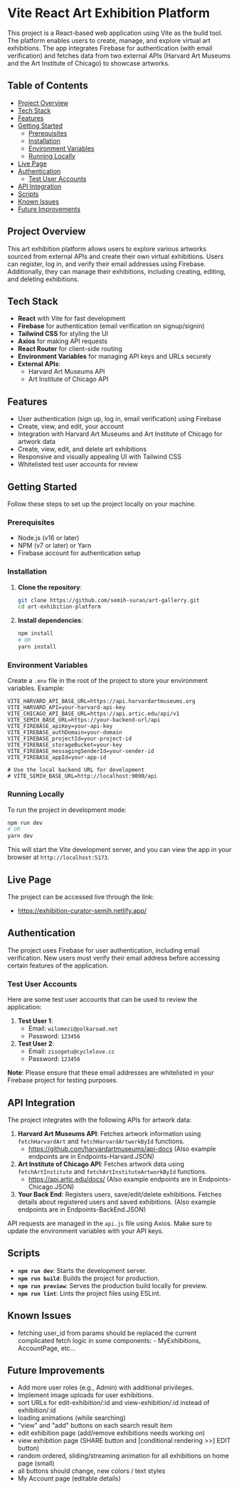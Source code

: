 # Vite React Art Exhibition Platform

This project is a React-based web application using Vite as the build tool. The platform enables users to create, manage, and explore virtual art exhibitions. The app integrates Firebase for authentication (with email verification) and fetches data from two external APIs (Harvard Art Museums and the Art Institute of Chicago) to showcase artworks.

## Table of Contents

- [Project Overview](#project-overview)
- [Tech Stack](#tech-stack)
- [Features](#features)
- [Getting Started](#getting-started)
  - [Prerequisites](#prerequisites)
  - [Installation](#installation)
  - [Environment Variables](#environment-variables)
  - [Running Locally](#running-locally)
- [Live Page](#live-page)
- [Authentication](#authentication)
  - [Test User Accounts](#test-user-accounts)
- [API Integration](#api-integration)
- [Scripts](#scripts)
- [Known Issues](#known-issues)
- [Future Improvements](#future-improvements)

## Project Overview

This art exhibition platform allows users to explore various artworks sourced from external APIs and create their own virtual exhibitions. Users can register, log in, and verify their email addresses using Firebase. Additionally, they can manage their exhibitions, including creating, editing, and deleting exhibitions.

## Tech Stack

- **React** with Vite for fast development
- **Firebase** for authentication (email verification on signup/signin)
- **Tailwind CSS** for styling the UI
- **Axios** for making API requests
- **React Router** for client-side routing
- **Environment Variables** for managing API keys and URLs securely
- **External APIs**:
  - Harvard Art Museums API
  - Art Institute of Chicago API

## Features

- User authentication (sign up, log in, email verification) using Firebase
- Create, view, and edit, your account
- Integration with Harvard Art Museums and Art Institute of Chicago for artwork data
- Create, view, edit, and delete art exhibitions
- Responsive and visually appealing UI with Tailwind CSS
- Whitelisted test user accounts for review

## Getting Started

Follow these steps to set up the project locally on your machine.

### Prerequisites

- Node.js (v16 or later)
- NPM (v7 or later) or Yarn
- Firebase account for authentication setup

### Installation

1. **Clone the repository**:

   ```bash
   git clone https://github.com/semih-suran/art-gallerry.git
   cd art-exhibition-platform
   ```

2. **Install dependencies**:
   ```bash
   npm install
   # OR
   yarn install
   ```

### Environment Variables

Create a `.env` file in the root of the project to store your environment variables. Example:

```env
VITE_HARVARD_API_BASE_URL=https://api.harvardartmuseums.org
VITE_HARVARD_API=your-harvard-api-key
VITE_CHICAGO_API_BASE_URL=https://api.artic.edu/api/v1
VITE_SEMIH_BASE_URL=https://your-backend-url/api
VITE_FIREBASE_apiKey=your-api-key
VITE_FIREBASE_authDomain=your-domain
VITE_FIREBASE_projectId=your-project-id
VITE_FIREBASE_storageBucket=your-key
VITE_FIREBASE_messagingSenderId=your-sender-id
VITE_FIREBASE_appId=your-app-id

# Use the local backend URL for development
# VITE_SEMIH_BASE_URL=http://localhost:9090/api
```

### Running Locally

To run the project in development mode:

```bash
npm run dev
# OR
yarn dev
```

This will start the Vite development server, and you can view the app in your browser at `http://localhost:5173`.

## Live Page

The project can be accessed live through the link:

- https://exhibition-curator-semih.netlify.app/

## Authentication

The project uses Firebase for user authentication, including email verification. New users must verify their email address before accessing certain features of the application.

### Test User Accounts

Here are some test user accounts that can be used to review the application:

1. **Test User 1**:
   - Email: `wilomezi@polkaroad.net`
   - Password: `123456`
2. **Test User 2**:
   - Email: `zisogetu@cyclelove.cc`
   - Password: `123456`

**Note**: Please ensure that these email addresses are whitelisted in your Firebase project for testing purposes.

## API Integration

The project integrates with the following APIs for artwork data:

1. **Harvard Art Museums API**: Fetches artwork information using `fetchHarvardArt` and `fetchHarvardArtworkById` functions.
   - https://github.com/harvardartmuseums/api-docs
   (Also example endpoints are in Endpoints-Harvard.JSON)
2. **Art Institute of Chicago API**: Fetches artwork data using `fetchArtInstitute` and `fetchArtInstituteArtworkById` functions.
   - https://api.artic.edu/docs/
   (Also example endpoints are in Endpoints-Chicago.JSON)
3. **Your Back End**: Registers users, save/edit/delete exhibitions. Fetches details about registered users and saved exhibitions.
   (Also example endpoints are in Endpoints-BackEnd.JSON)

API requests are managed in the `api.js` file using Axios. Make sure to update the environment variables with your API keys.

## Scripts

- **`npm run dev`**: Starts the development server.
- **`npm run build`**: Builds the project for production.
- **`npm run preview`**: Serves the production build locally for preview.
- **`npm run lint`**: Lints the project files using ESLint.

## Known Issues

- fetching user_id from params should be replaced the current complicated fetch logic in some components:
      - MyExhibitions, AccountPage, etc...

## Future Improvements

- Add more user roles (e.g., Admin) with additional privileges.
- Implement image uploads for user exhibitions.
- sort URLs for edit-exhibition/:id and view-exhibition/:id instead of exhibition/:id
- loading animations (while searching)
- "view" and "add" buttons on each search result item
- edit exhibition page (add/remove exhibitions needs working on)
- view exhibition page (SHARE button and [conditional rendering >>] EDIT button)
- random ordered, sliding/streaming animation for all exhibitions on home page (small)
- all buttons should change, new colors / text styles
- My Account page (editable details)
